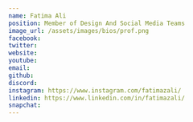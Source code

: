 ```yaml
---
name: Fatima Ali
position: Member of Design And Social Media Teams
image_url: /assets/images/bios/prof.png
facebook: 
twitter: 
website: 
youtube: 
email: 
github: 
discord: 
instagram: https://www.instagram.com/fatimazali/
linkedin: https://www.linkedin.com/in/fatimazali/
snapchat: 
---
```

